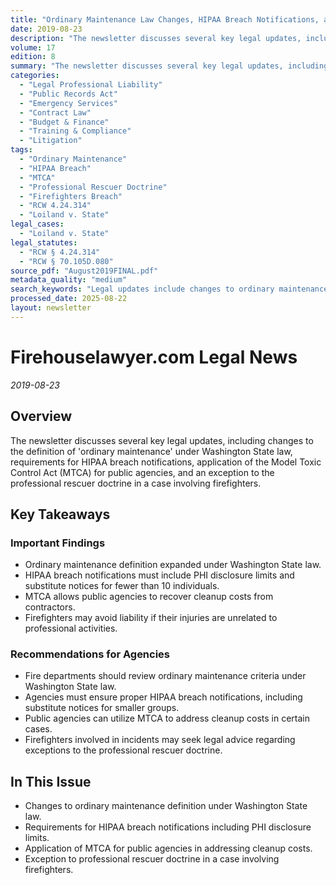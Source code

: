 ```yaml
---
title: "Ordinary Maintenance Law Changes, HIPAA Breach Notifications, and MTCA Cleanup Cost Recovery"
date: 2019-08-23
description: "The newsletter discusses several key legal updates, including changes to the definition of 'ordinary maintenance' under Washington State law, requirements for HIPAA breach notifications, application of the Model Toxic Control Act (MTCA) for public agencies, and an exception to the professional rescuer doctrine in a case involving firefighters."
volume: 17
edition: 8
summary: "The newsletter discusses several key legal updates, including changes to the definition of 'ordinary maintenance' under Washington State law, requirements for HIPAA breach notifications, application of the Model Toxic Control Act (MTCA) for public agencies, and an exception to the professional rescuer doctrine in a case involving firefighters."
categories:
  - "Legal Professional Liability"
  - "Public Records Act"
  - "Emergency Services"
  - "Contract Law"
  - "Budget & Finance"
  - "Training & Compliance"
  - "Litigation"
tags:
  - "Ordinary Maintenance"
  - "HIPAA Breach"
  - "MTCA"
  - "Professional Rescuer Doctrine"
  - "Firefighters Breach"
  - "RCW 4.24.314"
  - "Loiland v. State"
legal_cases:
  - "Loiland v. State"
legal_statutes:
  - "RCW § 4.24.314"
  - "RCW § 70.105D.080"
source_pdf: "August2019FINAL.pdf"
metadata_quality: "medium"
search_keywords: "Legal updates include changes to ordinary maintenance definitions, requirements for HIPAA breach notifications, application of the Model Toxic Control Act (MTCA), and an exception to the professional ..."
processed_date: 2025-08-22
layout: newsletter
---
```


# Firehouselawyer.com Legal News

*2019-08-23*

## Overview

The newsletter discusses several key legal updates, including changes to the definition of 'ordinary maintenance' under Washington State law, requirements for HIPAA breach notifications, application of the Model Toxic Control Act (MTCA) for public agencies, and an exception to the professional rescuer doctrine in a case involving firefighters.

## Key Takeaways

### Important Findings

- Ordinary maintenance definition expanded under Washington State law.
- HIPAA breach notifications must include PHI disclosure limits and substitute notices for fewer than 10 individuals.
- MTCA allows public agencies to recover cleanup costs from contractors.
- Firefighters may avoid liability if their injuries are unrelated to professional activities.

### Recommendations for Agencies

- Fire departments should review ordinary maintenance criteria under Washington State law.
- Agencies must ensure proper HIPAA breach notifications, including substitute notices for smaller groups.
- Public agencies can utilize MTCA to address cleanup costs in certain cases.
- Firefighters involved in incidents may seek legal advice regarding exceptions to the professional rescuer doctrine.

## In This Issue

- Changes to ordinary maintenance definition under Washington State law.
- Requirements for HIPAA breach notifications including PHI disclosure limits.
- Application of MTCA for public agencies in addressing cleanup costs.
- Exception to professional rescuer doctrine in a case involving firefighters.

